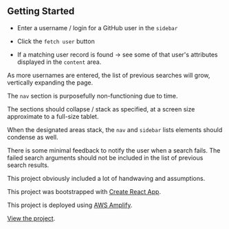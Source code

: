 ## Getting Started 

- Enter a username / login for a GitHub user in the `sidebar`
  
- Click the `fetch user` button
  
- If a matching user record is found -> see some of that user's attributes displayed in the `content` area.

As more usernames are entered, the list of previous searches will grow, vertically expanding the page.

The `nav` section is purposefully non-functioning due to time.

The sections should collapse / stack as specified, at a screen size approximate to a full-size tablet.

When the designated areas stack, the `nav` and `sidebar` lists elements should condense as well.

There is some minimal feedback to notify the user when a search fails.  The failed search arguments should not be included in the list of previous search results.

This project obviously included a lot of handwaving and assumptions.

This project was bootstrapped with [Create React App](https://github.com/facebook/create-react-app).

This project is deployed using [AWS Amplify](https://aws.amazon.com/amplify/).

[View the project](https://main.d2ityiiy2u2j0x.amplifyapp.com/).